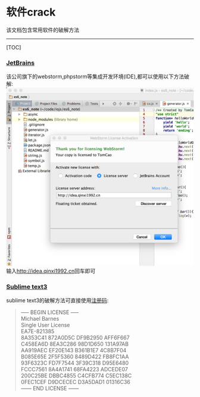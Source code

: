 # 软件crack
该文档包含常用软件的破解方法

---

[TOC]

### [JetBrains][jetbrains]
该公司旗下的webstorm,phpstorm等集成开发环境(IDE),都可以使用以下方法破解:  
![破解界面](webstorm.png)  
输入<http://idea.qinxi1992.cn>回车即可

### [Sublime text3][sublime text3]
sublime text3的破解方法可直接使用[注册码][sublime license]:

> —– BEGIN LICENSE —–  
> Michael Barnes  
> Single User License  
> EA7E-821385  
> 8A353C41 872A0D5C DF9B2950 AFF6F667  
> C458EA6D 8EA3C286 98D1D650 131A97AB  
> AA919AEC EF20E143 B361B1E7 4C8B7F04  
> B085E65E 2F5F5360 8489D422 FB8FC1AA  
> 93F6323C FD7F7544 3F39C318 D95E6480  
> FCCC7561 8A4A1741 68FA4223 ADCEDE07  
> 200C25BE DBBC4855 C4CFB774 C5EC138C  
> 0FEC1CEF D9DCECEC D3A5DAD1 01316C36  
> —— END LICENSE ——

<!-- link -->
[jetbrains]:https://www.jetbrains.com/
[sublime text3]:http://www.sublimetext.com/3
[sublime license]:http://www.jianshu.com/p/04e1b65dd2c0



